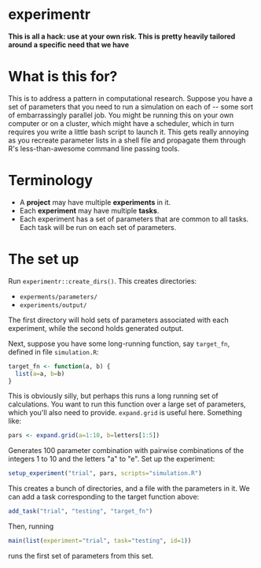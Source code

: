 # experimentr

**This is all a hack: use at your own risk.  This is pretty heavily tailored around a specific need that we have**

# What is this for?

This is to address a pattern in computational research.  Suppose you have a set of parameters that you need to run a simulation on each of -- some sort of embarrassingly parallel job.  You might be running this on your own computer or on a cluster, which might have a scheduler, which in turn requires you write a little bash script to launch it.  This gets really annoying as you recreate parameter lists in a shell file and propagate them through R's less-than-awesome command line passing tools.

# Terminology

* A **project** may have multiple **experiments** in it.
* Each **experiment** may have multiple **tasks**.
* Each experiment has a set of parameters that are common to all tasks.  Each task will be run on each set of parameters.

# The set up

Run `experimentr::create_dirs()`.  This creates directories:

* `experments/parameters/`
* `experiments/output/`

The first directory will hold sets of parameters associated with each experiment, while the second holds generated output.

Next, suppose you have some long-running function, say `target_fn`, defined in file `simulation.R`:

```r
target_fn <- function(a, b) {
  list(a=a, b=b)
}
```

This is obviously silly, but perhaps this runs a long running set of calculations.  You want to run this function over a large set of parameters, which you'll also need to provide.  `expand.grid` is useful here.  Something like:

```r
pars <- expand.grid(a=1:10, b=letters[1:5])
```

Generates 100 parameter combination with pairwise combinations of the integers 1 to 10 and the letters "a" to "e".  Set up the experiment:

```r
setup_experiment("trial", pars, scripts="simulation.R")
```

This creates a bunch of directories, and a file with the parameters in it.  We can add a task corresponding to the target function above:

```r
add_task("trial", "testing", "target_fn")
```

Then, running

```r
main(list(experiment="trial", task="testing", id=1))
```

runs the first set of parameters from this set.
